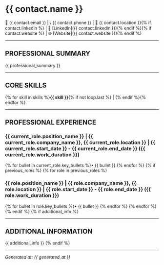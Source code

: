 # {{ contact.name }}

📧 {{ contact.email }} | 📞 {{ contact.phone }} | 📍 {{ contact.location }}{% if contact.linkedin %} | 🔗 [LinkedIn]({{ contact.linkedin }}){% endif %}{% if contact.website %} | 🌐 [Website]({{ contact.website }}){% endif %}

---

## **PROFESSIONAL SUMMARY**

{{ professional_summary }}

---

## **CORE SKILLS**

{% for skill in skills %}**{{ skill }}**{% if not loop.last %} | {% endif %}{% endfor %}

---

## **PROFESSIONAL EXPERIENCE**

### **{{ current_role.position_name }}** | {{ current_role.company_name }}, {{ current_role.location }} | {{ current_role.start_date }} - {{ current_role.end_date }} ({{ current_role.work_duration }})

{% for bullet in current_role.key_bullets %}• {{ bullet }}
{% endfor %}
{% if previous_roles %}
{% for role in previous_roles %}
### **{{ role.position_name }}** | {{ role.company_name }}, {{ role.location }} | {{ role.start_date }} - {{ role.end_date }} ({{ role.work_duration }})

{% for bullet in role.key_bullets %}• {{ bullet }}
{% endfor %}
{% endfor %}
{% endif %}
{% if additional_info %}

---

## **ADDITIONAL INFORMATION**

{{ additional_info }}
{% endif %}

---

*Generated at: {{ generated_at }}*